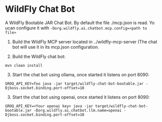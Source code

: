 # WildFly Chat Bot

A WildFly Bootable JAR Chat Bot.
By default the file ./mcp.json is read. Yo ucan configure it with `-Dorg.wildfly.ai.chatbot.mcp.config=<path to file>`

1) Build the WildFly MCP server located in ../wildfly-mcp-server (The chat bot will use it in its mcp.json configuration.

2) Build the WildFly chat bot:

```
mvn clean install
```

3) Start the chat bot using ollama, once started it listens on port 8090:

```
GROQ_API_KEY=foo java -jar target/wildfly-chat-bot-bootable.jar -Djboss.socket.binding.port-offset=10

```

3) Start the chat bot using openai, once started it listens on port 8090:

```
GROQ_API_KEY=<Your openai key> java -jar target/wildfly-chat-bot-bootable.jar -Dorg.wildfly.ai.chatbot.llm.name=openai -Djboss.socket.binding.port-offset=10

```